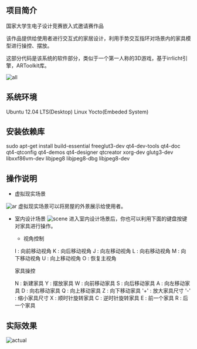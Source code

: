 项目简介
-------
国家大学生电子设计竞赛嵌入式邀请赛作品

该作品提供给使用者进行交互式的家居设计，利用手势交互指环对场景内的家具模型进行操控、摆放。

这部分代码是该系统的软件部分，类似于一个第一人称的3D游戏，基于irrlicht引擎，ARToolkit库。

![all](http://yikun.github.io/assets/pic/design/all.png)

系统环境
-------
Ubuntu 12.04 LTS(Desktop)
Linux Yocto(Embeded System)

安装依赖库
-------
sudo apt-get install build-essential freeglut3-dev qt4-dev-tools qt4-doc qt4-qtconfig qt4-demos qt4-designer qtcreator xorg-dev glutg3-dev libxxf86vm-dev libjpeg8 libjpeg8-dbg libjpeg8-dev

操作说明
-------
+ 虚拟现实场景 

![ar](http://yikun.github.io/assets/pic/design/ar.png)
虚拟现实场景可以将房屋的外景展示给使用者。

+ 室内设计场景
![scene](http://yikun.github.io/assets/pic/design/scene.png)
进入室内设计场景后，你也可以利用下面的键盘按键对家具进行操作。
	
	- 视角控制

	I : 向前移动视角
	K : 向后移动视角
	J : 向左移动视角
	L : 向右移动视角
	M : 向下移动视角
	U : 向上移动视角
	O : 恢复主视角

	家具操控

	N : 新建家具
	Y : 摆放家具
	W : 向前移动家具
	S : 向后移动家具
	A : 向左移动家具
	D : 向右移动家具
	Q : 向上移动家具
	Z : 向下移动家具
	'+' : 放大家具尺寸 
	'-' : 缩小家具尺寸
	X : 顺时针旋转家具
	C : 逆时针旋转家具
	E : 前一个家具
	R : 后一个家具

实际效果
---

![actual](yikun.github.io/assets/pic/design/actual.PNG)
